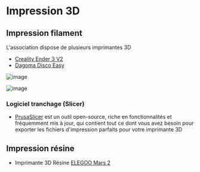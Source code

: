 # Impression 3D

## Impression filament

L'association dispose de plusieurs imprimantes 3D
 * [Creality Ender 3 V2](https://www.creality.com/fr/products/ender-3-v2-3d-printer-csco?spm=..page_2437713.products_display_1.1&spm_prev=..index.header_1.1)
 * [Dagoma Disco Easy](https://www.dagoma3d.com/imprimante-3d-disco-dagoma)

![image](https://github.com/La-Bricole-numerique-Avrille/Impression-3D/assets/152775900/d1a4913f-42fa-4a6b-ae37-6ecea053a024)

![image](https://github.com/La-Bricole-numerique-Avrille/Impression-3D/assets/152775900/700b4aeb-f21b-4bdd-9cd7-a790834cf34d)


### Logiciel tranchage (Slicer)
 *  [PrusaSlicer](https://www.prusa3d.com/fr/page/prusaslicer_424/) est un outil open-source, riche en fonctionnalités et fréquemment mis à jour, qui contient tout ce dont vous avez besoin pour exporter les fichiers d'impression parfaits pour votre imprimante 3D

## Impression résine
 
 * Imprimante 3D Résine [ELEGOO Mars 2](https://www.elegoo.com/en-fr/products/elegoo-mars-2-mono-lcd-3d-printer)
